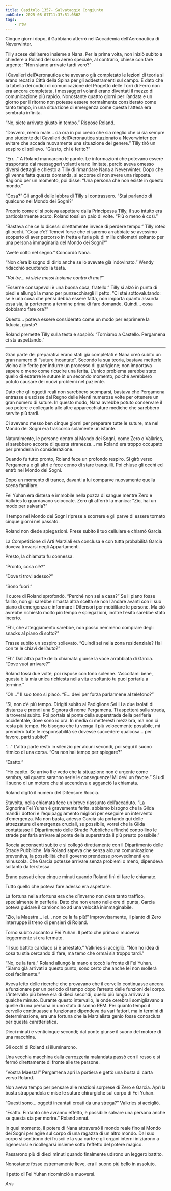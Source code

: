 ```yaml
---
title: Capitolo 1357- Salvataggio Congiunto
pubDate: 2025-08-07T11:37:51.086Z
tags:
    - rtw
---
```



Cinque giorni dopo, il Gabbiano atterrò nell’Accademia dell’Aeronautica di Neverwinter.


Tilly scese dall’aereo insieme a Nana. Per la prima volta, non iniziò subito a chiedere a Roland del suo aereo speciale, al contrario, chiese con fare urgente: “Non siamo arrivate tardi vero?”


I Cavalieri dell’Aeronautica che avevano già completato le lezioni di teoria si erano recati a Città della Spina per gli addestramenti sul campo. E dato che la tabella dei codici di comunicazione del Progetto delle Torri di Ferro non era ancora completata, i messaggeri volanti erano diventati il mezzo di comunicazione più rapido. Nonostante quattro giorni per l’andata e un giorno per il ritorno non potesse essere normalmente considerato come tanto tempo, in una situazione di emergenza come questa l’attesa era sembrata infinita.


“No, siete arrivate giusto in tempo.” Rispose Roland.


“Davvero, meno male... da ora in poi credo che sia meglio che ci sia sempre uno studente dei Cavalieri dell’Aeronautica stazionato a Neverwinter per evitare che accada nuovamente una situazione del genere.” Tilly tirò un sospiro di sollievo. “Giusto, chi è ferito?”


“Err...” A Roland mancarono le parole. Le informazioni che potevano essere trasportate dai messaggeri volanti erano limitate, perciò aveva omesso diversi dettagli e chiesto a Tilly di rimandare Nana a Neverwinter. Dopo che gli venne fatta questa domanda, si accorse di non avere una risposta. Ragionò per un momento, poi disse: “Una persona che non esiste in questo mondo.”


“Cosa?” Gli angoli delle labbra di Tilly si contrassero. “Stai parlando di qualcuno nel Mondo dei Sogni?”


Proprio come ci si poteva aspettare dalla Principessa Tilly, il suo intuito era particolarmente acuto. Roland tossì un paio di volte. “Più o meno è così.”


“Bastava che ce lo dicessi direttamente invece di perdere tempo.” Tilly roteò gli occhi. “Cosa c’è? Temevi forse che ci saremo arrabbiate se avessimo scoperto di aver percorso in fretta e furia più di mille chilometri soltanto per una persona immaginaria del Mondo dei Sogni?”


“Avete colto nel segno.” Concordò Nana.


“Non c’era bisogno di dirlo anche se lo avevate già indovinato.” Wendy ridacchiò scuotendo la testa.


<em>“Voi tre... vi siete messi insieme contro di me?”</em>


“Esserne consapevoli è una buona cosa, fratello.” Tilly si alzò in punta di piedi e allungò la mano per punzecchiargli il petto. “Ci stai sottovalutando: se è una cosa che pensi debba essere fatta, non importa quanto assurda essa sia, la porteremo a termine prima di fare domande. Quindi... cosa dobbiamo fare ora?”


Questo... poteva essere considerato come un modo per esprimere la fiducia, giusto?


Roland premette Tilly sulla testa e sospirò: “Torniamo a Castello. Pergamena ci sta aspettando.”


***






Gran parte dei preparativi erano stati già completati e Nana creò subito un gran numero di “suture incantate”. Secondo la sua teoria, bastava metterle vicino alle ferite per indurre un processo di guarigione; non importava sapere o meno come ricucire una ferita. L’unico problema sarebbe stato quello di estrarre le suture in un secondo momento, poiché avrebbero potuto causare dei nuovi problemi nel paziente.


Dato che gli oggetti reali non sarebbero scomparsi, bastava che Pergamena entrasse e uscisse dal Regno delle Menti numerose volte per ottenere un gran numero di suture. In questo modo, Nana avrebbe potuto conservare il suo potere e collegarlo alle altre apparecchiature mediche che sarebbero servite più tardi.


Ci avevano messo ben cinque giorni per preparare tutte le suture, ma nel Mondo dei Sogni era trascorso solamente un istante.


Naturalmente, le persone dentro al Mondo dei Sogni, come Zero o Valkries, si sarebbero accorte di questa stranezza... ma Roland era troppo occupato per prenderla in considerazione.


Quando fu tutto pronto, Roland fece un profondo respiro. Si girò verso Pergamena e gli altri e fece cenno di stare tranquilli. Poi chiuse gli occhi ed entrò nel Mondo dei Sogni.


Dopo un momento di trance, davanti a lui comparve nuovamente quella scena familiare.


Fei Yuhan era distesa e immobile nella pozza di sangue mentre Zero e Valkries lo guardavano scioccate. Zero gli afferrò la manica: “Zio, hai un modo per salvarla?”


Il tempo nel Mondo dei Sogni riprese a scorrere e gli parve di essere tornato cinque giorni nel passato.


Roland non diede spiegazioni. Prese subito il tuo cellulare e chiamò Garcia.


La Competizione di Arti Marziali era conclusa e con tutta probabilità Garcia doveva trovarsi negli Appartamenti.


Presto, la chiamata fu connessa.


“Pronto, cosa c’è?”


“Dove ti trovi adesso?”


“Sono fuori.”


Il cuore di Roland sprofondò. “Perché non sei a casa?” Se il piano fosse fallito, non gli sarebbe rimasta altra scelta se non l’andare avanti con il suo piano di emergenza e informare i Difensori per mobilitare le persone. Ma ciò avrebbe richiesto molto più tempo e spiegazioni, inoltre l’esito sarebbe stato incerto.


“Ehi, che atteggiamento sarebbe, non posso nemmeno comprare degli snacks al piano di sotto?”


Trasse subito un sospiro sollevato. “Quindi sei nella zona residenziale? Hai con te le chiavi dell’auto?”


“Eh” Dall’altra parte della chiamata giunse la voce arrabbiata di Garcia. “Dove vuoi arrivare?”


Roland tossì due volte, poi rispose con tono solenne. “Ascoltami bene, questa è la mia unica richiesta nella vita e soltanto tu puoi portarla a termine.”


“Oh...” Il suo tono si placò. “E... devi per forza parlarmene al telefono?”


“Si, non c’è più tempo. Dirigiti subito al Padiglione Sei Li a due isolati di distanza e prendi una Signora di nome Pergamena. Ti aspetterà sulla strada, la troverai subito. Poi portala al ponte della superstrada della periferia occidentale, dove sono io ora. In media ci metteresti mezz’ora, ma non ci resta più tempo. Ho bisogno che tu venga il più velocemente possibile, mi prenderò tutte le responsabilità se dovesse succedere qualcosa... per favore, parti subito!”


“...” L’altra parte restò in silenzio per alcuni secondi, poi seguì il suono ritmico di una corsa. “Ora non hai tempo per spiegare?”


“Esatto.”


“Ho capito. Se arrivo lì e vedo che la situazione non è urgente come sembra, sai quanto saranno serie le conseguenze! Mi devi un favore.” Si udì il suono di un motore che si accendeva e agganciò la chiamata.


Roland digitò il numero del Difensore Roccia.


Stavolta, nella chiamata fece un breve riassunto dell’accaduto. “La Signorina Fei Yuhan è gravemente ferita, abbiamo bisogno che la Gilda mandi i dottori e l’equipaggiamento migliori per eseguire un intervento d’emergenza. Ma non basta, adesso Garcia sta portando qui delle attrezzature di emergenza cruciali, se possibile, vorrei che la Gilda contattasse il Dipartimento delle Strade Pubbliche affinché controllino le strade per farla arrivare al ponte della superstrada il più presto possibile.”


Roccia acconsentì subito e si collegò direttamente con il Dipartimento delle Strade Pubbliche. Ma Roland sapeva che senza alcuna comunicazione preventiva, la possibilità che il governo prendesse provvedimenti era minuscola. Che Garcia potesse arrivare senza problemi o meno, dipendeva soltanto da lei stessa.


Erano passati circa cinque minuti quando Roland finì di fare le chiamate.


Tutto quello che poteva fare adesso era aspettare.


La fortuna nella sfortuna era che d’inverno non c’era tanto traffico, specialmente in periferia. Dato che non erano nelle ore di punta, Garcia poteva guidare il camioncino ad una velocità inimmaginabile.


“Zio, la Maestra... lei... non ce la fa più!” Improvvisamente, il pianto di Zero interruppe il treno di pensieri di Roland.


Tornò subito accanto a Fei Yuhan. Il petto che prima si muoveva leggermente si era fermato.


“Il suo battito cardiaco si è arrestato.” Valkries si accigliò. “Non ho idea di cosa tu stia cercando di fare, ma temo che ormai sia troppo tardi.”


“No, ce la farà.” Roland allungò la mano e toccò la fronte di Fei Yuhan. “Siamo già arrivati a questo punto, sono certo che anche lei non mollerà così facilmente.”


Aveva letto delle ricerche che provavano che il cervello continuasse ancora a funzionare per un periodo di tempo dopo l’arresto delle funzioni del corpo. L’intervallo più breve era di  dieci secondi, quello più lungo arrivava a qualche minuto. Durante questo intervallo, le onde cerebrali somigliavano a quelle di una persona in uno stato di sonno REM. Per quanto tempo il cervello continuasse a funzionare dipendeva da vari fattori, ma in termini di determinazione, era una fortuna che la Marzialista genio fosse conosciuta per questa caratteristica.


Dieci minuti e venticinque secondi; dal ponte giunse il suono del motore di una macchina.


Gli occhi di Roland si illuminarono.


Una vecchia macchina dalla carrozzeria malandata passò con il rosso e si fermò direttamente di fronte alle tre persone.


“Vostra Maestà!” Pergamena aprì la portiera e gettò una busta di carta verso Roland.


Non aveva tempo per pensare alle reazioni sorprese di Zero e Garcia. Aprì la busta strappandola e mise le suture chirurgiche sul corpo di Fei Yuhan.


“Questi sono... oggetti incantati creati da una strega?” Valkries si accigliò.


“Esatto. Fintanto che avranno effetto, è possibile salvare una persona anche se questa sta per morire.” Roland annuì.


In quel momento, il potere di Nana attraversò il mondo reale fino al Mondo dei Sogni per agire sul corpo di una ragazza di un altro mondo. Dal suo corpo si sentirono dei fruscii e la sua carte e gli organi interni iniziarono a rigenerarsi e ricollegarsi insieme sotto l’effetto del potere magico.


Passarono più di dieci minuti quando finalmente udirono un leggero battito.


Nonostante fosse estremamente lieve, era il suono più bello in assoluto.


Il petto di Fei Yuhan ricominciò a muoversi.






<em>Aris</em>
                                


                                



